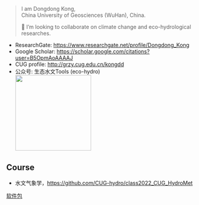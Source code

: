 > I am Dongdong Kong,   
> China University of Geosciences (WuHan), China.
> 
> 👯 I’m looking to collaborate on climate change and eco-hydrological researches.

- ResearchGate: https://www.researchgate.net/profile/Dongdong_Kong
- Google Scholar: https://scholar.google.com/citations?user=B5OpmAoAAAAJ
- CUG profile: http://grzy.cug.edu.cn/kongdd
- 公众号: 生态水文Tools (eco-hydro)  
  <img src="https://mmbiz.qpic.cn/mmbiz_png/wSb3xKNNJHYpiaKxXO0PzXgzMhwJmPeTb9WTAAjZ2LDTG1qMiatyw4unYRPG4qMId4uOqymaA2Eng4G8msuuHQNA/640?wx_fmt=png&tp=webp&wxfrom=5&wx_lazy=1&wx_co=1" width="200"/>

## Course

- 水文气象学，<https://github.com/CUG-hydro/class2022_CUG_HydroMet>


[软件包](pkgs.md)

<!-- 
[研究生招生](recruit.md)

[已发表论文](MyPublication.md)
-->
